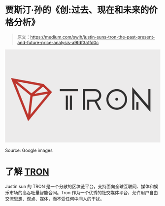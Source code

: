 # 贾斯汀·孙的《创:过去、现在和未来的价格分析》

> 原文：<https://medium.com/swlh/justin-suns-tron-the-past-present-and-future-price-analysis-a9fdf3a1fd0c>

[![](img/21c000f60b34faf92c3a21964537b38c.png)](http://www.inwara.com/?utm_source=startuptron&utm_medium=startuptron&utm_campaign=startuptron)

Source: Google images

# 了解 [TRON](https://tron.network/index?lng=en)

Justin sun 的 TRON 是一个分散的区块链平台，支持面向全球互联网、媒体和娱乐市场的高吞吐量智能合同。Tron 作为一个优秀的社交媒体平台，允许用户自由交流思想、观点、媒体，而不受任何中间人的干扰。
